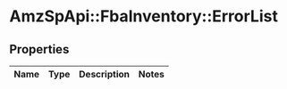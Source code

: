 # AmzSpApi::FbaInventory::ErrorList

## Properties
Name | Type | Description | Notes
------------ | ------------- | ------------- | -------------

